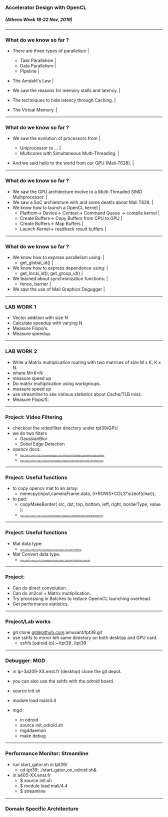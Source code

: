 ### Accelerator Design with OpenCL
##### (Athens Week 18-22 Nov, 2019) 
---
### What do we know so far ?
- There are three types of parallelism |
	- Task Parallelism |
	- Data Parallelism |
	- Pipeline |

- The Amdahl's Law |

- We saw the reasons for memory stalls and latency. |

- The techniques to hide latency through Caching. |

- The Virtual Memory. |
---
### What do we know so far ?
- We saw the evolution of processors from |
	- Uniprocessor to ... |
	- Multicores with Simultaneous Multi-Threading. |

- And we said hello to the world from our GPU (Mali-T628). |
---
### What do we know so far ?
- We saw the GPU architecture evolve to a Multi-Threaded SIMD Mulitprocessor. |
- We saw a SoC archietcture with and some deatils about Mali T628. |
- We know how to launch a OpenCL kernel |
	- Platfrom-> Device-> Context-> Command Queue -> compile kernel |
	- Create Buffers-> Copy Buffers from CPU to  GPU  |
	- Create Buffers-> Map Buffers  |
	- Launch Kernel-> readback result buffers |
---
### What do we know so far ?
- We know how to express parallelism using: |
	- get_global_id() |
- We know how to express dependence using: |
	- get_local_id(), get_group_id() |
- We learned about synchronization functions: |
	- fence, barrier |
- We saw the use of Mali Graphics Degugger |
---

### LAB WORK 1
- Vector addition with size N 
- Calculate speedup with varying N.
- Measure Flops/s.
- Measure speedup.
---
### LAB WORK 2
- Write a Matrix multiplication routing with two matrices of size M x K, K x N.
- where M=K=N
- measure speed up
- Do matrix multiplication using workgroups.
- measure speed up
- use streamline to see various statistics about Cache/TLB miss.
- Measure Flops/S.
---
### Project: Video Filtering
- checkout the videofilter directory under tpt39/GPU
- we do two filters 
	- GaussianBlur
	- Sobel Edge Detection
- opencv docs:
	- <span style="font-size:0.4em">https://docs.opencv.org/2.4/modules/imgproc/doc/filtering.html?highlight=gaussianblur#gaussianblur
	- <span style="font-size:0.4em">https://docs.opencv.org/2.4/doc/tutorials/imgproc/imgtrans/sobel_derivatives/sobel_derivatives.html
---
### Project: Useful functions
* to copy opencv mat to  an array:
	* memcpy(input,cameraFrame.data, 3\*ROWS\*COLS\*sizeof(char));
* to pad:
	- copyMakeBorder( src, dst, top, bottom, left, right, borderType, value );
	- <span style="font-size:0.4em">https://docs.opencv.org/2.4/doc/tutorials/imgproc/imgtrans/copyMakeBorder/copyMakeBorder.html
---
### Project: Useful functions
* Mat data type:
	- <span style="font-size:0.4em">https://docs.opencv.org/2.4/modules/core/doc/basic_structures.html#mat
* Mat Convert data type:
	- <span style="font-size:0.4em">https://docs.opencv.org/2.4/modules/core/doc/basic_structures.html#mat-convertto
---
### Project: 
* Can do direct convolution.
* Can do im2col + Matrix multiplication.
* Try processing in Batches to reduce OpennCL launching overhead.
* Get performance statistics.
---
### Project/Lab works
* git clone git@github.com:amusant/tpt39.git
* use sshfs to mirror teh same directory on both desktop and GPU card.
	* sshfs [odroid-ip]:~/tpt39 ./tpt39
---
### Debugger: MGD
* in tp-3a209-XX.enst.fr (desktop) clone the git depot. 
* you can also use  the sshfs with the odroid board.
* source init.sh 
* module load mali/4.4
* mgd

	* in odroid
	* source init_odroid.sh
	* mgddaemon
	* make debug
---
### Performance Monitor: Streamline
* run start_gator.sh in tpt39/
	* cd tpt39; ./start_gator_on_odroid.sh&
* in a405-XX.enst.fr
	* $ source init.sh
	* $ module load mali/4.4
	* $ streamline
---
### Domain Specific Architecture

